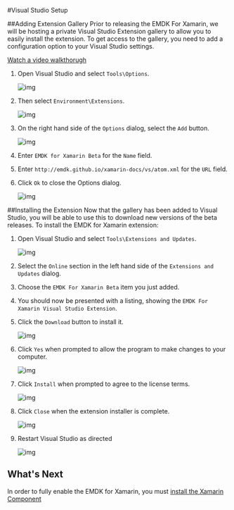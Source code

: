 #Visual Studio Setup

##Adding Extension Gallery
Prior to releasing the EMDK For Xamarin, we will be hosting a private Visual Studio Extension gallery to allow you to easily install the extension. To get access to the gallery, you need to add a configuration option to your Visual Studio settings.

[Watch a video walkthorugh](https://www.youtube.com/watch?v=4z1HQ1M3qJ0)

1. Open Visual Studio and select `Tools\Options`.

	![img](images/vs/toolsoptions.png)
2. Then select `Environment\Extensions`.

	![img](images/vs/options-extensions-section.png)
3. On the right hand side of the `Options` dialog, select the `Add` button.

	![img](images/vs/options-gallery-add.png)
4. Enter `EMDK for Xamarin Beta` for the `Name` field.
5. Enter `http://emdk.github.io/xamarin-docs/vs/atom.xml` for the `URL` field.
6. Click `Ok` to close the Options dialog.

	![img](images/vs/options-gallery-complete.png)


##Installing the Extension
Now that the gallery has been added to Visual Studio, you will be able to use this to download new versions of the beta releases. To install the EMDK for Xamarin extension:

1. Open Visual Studio and select `Tools\Extensions and Updates`.

	![img](images/vs/toolsextensions.png)
2. Select the `Online` section in the left hand side of the `Extensions and Updates` dialog.
3. Choose the `EMDK For Xamarin Beta` item you just added.
4. You should now be presented with a listing, showing the `EMDK For Xamarin Visual Studio Extension`.
5. Click the `Download` button to install it.

	![img](images/vs/extension-download.png)
6. Click `Yes` when prompted to allow the program to make changes to your computer.

	![img](images/vs/vsix-install-allow.png)
7. Click `Install` when prompted to agree to the license terms.

	![img](images/vs/vsix-install-license.png)
8. Click `Close` when the extension installer is complete.

	![img](images/vs/vsix-install-complete.png)
9. Restart Visual Studio as directed

	![img](images/vs/vsix-restart.png)

## What's Next
In order to fully enable the EMDK for Xamarin, you must [install the Xamarin Component](../guide/component/install)
